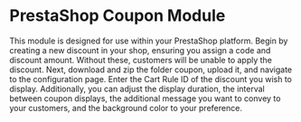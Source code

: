# PrestaShop Coupon Module

This module is designed for use within your PrestaShop platform. Begin by creating a new discount in your shop, 
ensuring you assign a code and discount amount. Without these, customers will be unable to apply the discount. 
Next, download and zip the folder coupon, upload it, and navigate to the configuration page. 
Enter the Cart Rule ID of the discount you wish to display. Additionally, you can adjust the display duration, 
the interval between coupon displays, the additional message you want to convey to your customers, and the background color to your preference.
